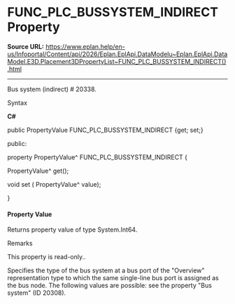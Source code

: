 # FUNC_PLC_BUSSYSTEM_INDIRECT Property

**Source URL:** https://www.eplan.help/en-us/Infoportal/Content/api/2026/Eplan.EplApi.DataModelu~Eplan.EplApi.DataModel.E3D.Placement3DPropertyList~FUNC_PLC_BUSSYSTEM_INDIRECT().html

---

Bus system (indirect) # 20338.

Syntax

**C#**



public PropertyValue FUNC_PLC_BUSSYSTEM_INDIRECT {get; set;}

public:

property PropertyValue^ FUNC_PLC_BUSSYSTEM_INDIRECT {

   PropertyValue^ get();

   void set (    PropertyValue^ value);

}


#### Property Value

Returns property value of type System.Int64.

Remarks

This property is read-only..

Specifies the type of the bus system at a bus port of the "Overview" representation type to which the same single-line bus port is assigned as the bus node. The following values are possible: see the property "Bus system" (ID 20308).
